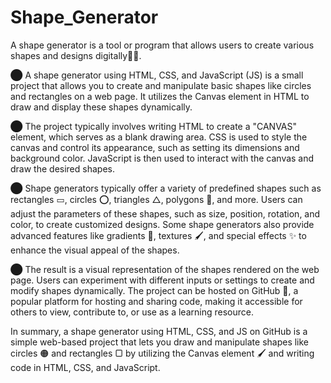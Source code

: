 # Shape_Generator

A shape generator is a tool or program that allows users to create various shapes and designs digitally🎨🔧.

⬤ A shape generator using HTML, CSS, and JavaScript (JS) is a small project that allows you to create and manipulate basic shapes like circles and rectangles on a web page. It utilizes the Canvas element in HTML to draw and display these shapes dynamically.

⬤ The project typically involves writing HTML to create a "CANVAS" element, which serves as a blank drawing area. CSS is used to style the canvas and control its appearance, such as setting its dimensions and background color. JavaScript is then used to interact with the canvas and draw the desired shapes.

⬤ Shape generators typically offer a variety of predefined shapes such as rectangles ▭, circles ⭕, triangles △, polygons 📐, and more. Users can adjust the parameters of these shapes, such as size, position, rotation, and color, to create customized designs. Some shape generators also provide advanced features like gradients 🌈, textures 🖌️, and special effects ✨ to enhance the visual appeal of the shapes.

⬤ The result is a visual representation of the shapes rendered on the web page. Users can experiment with different inputs or settings to create and modify shapes dynamically. The project can be hosted on GitHub 🐙, a popular platform for hosting and sharing code, making it accessible for others to view, contribute to, or use as a learning resource.

   In summary, a shape generator using HTML, CSS, and JS on GitHub is a simple web-based project that lets you draw and manipulate shapes like circles 🟠 and rectangles ▢ by utilizing the Canvas element 🖌️ and writing code in HTML, CSS, and JavaScript.
